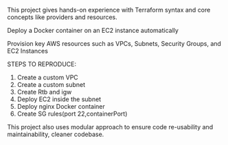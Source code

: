 This project gives hands-on experience with Terraform syntax and core concepts like providers and resources.

Deploy a Docker container on an EC2 instance automatically

Provision key AWS resources such as VPCs, Subnets, Security Groups, and EC2 Instances

STEPS TO REPRODUCE:

1. Create a custom VPC
2. Create a custom subnet 
3. Create Rtb and igw
4. Deploy EC2 inside the subnet 
5. Deploy nginx Docker container 
6. Create SG rules(port 22,containerPort)

This project also uses modular approach to ensure code re-usability and maintainability, cleaner codebase.


